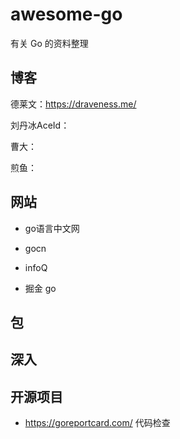 # awesome-go

有关 Go 的资料整理


## 博客

德莱文：https://draveness.me/

刘丹冰AceId：

曹大：

煎鱼：


## 网站

- go语言中文网

- gocn

- infoQ

- 掘金 go




## 包




## 深入




## 开源项目

- https://goreportcard.com/ 代码检查
